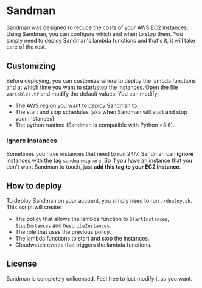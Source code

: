 # Sandman
Sandman was designed to reduce the costs of your AWS EC2 instances. Using Sandman, you can configure which and when to stop them. You simply need to deploy Sandman's lambda functions and that's it, it will take care of the rest.

## Customizing
Before deploying, you can customize where to deploy the lambda functions and at which time you want to start/stop the instances. Open the file `variables.tf` and modify the default values. You can modify:
* The AWS region you want to deploy Sandman to.
* The start and stop schedules (aka when Sandman will start and stop your instances).
* The python runtime (Sandman is compatible with Python >3.6).

### Ignore instances
Sometimes you have instances that need to run 24/7. Sandman can **ignore** instances with the tag `sandman=ignore`. So if you have an instance that you don't want Sandman to touch, just **add this tag to your EC2 instance**.

## How to deploy
To deploy Sandman on your account, you simply need to run `./deploy.sh`. This script will create:
* The policy that allows the lambda function to `StartInstances`, `StopInstances` and `DescribeInstances`.
* The role that uses the previous policy.
* The lambda functions to start and stop the instances.
* Cloudwatch events that triggers the lambda functions.

## License
Sandman is completely unlicensed. Feel free to just modify it as you want.